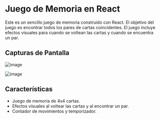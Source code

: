 # Juego de Memoria en React

Este es un sencillo juego de memoria construido con React. El objetivo del juego es encontrar todos los pares de cartas coincidentes. El juego incluye efectos visuales para cuando se voltean las cartas y cuando se encuentra un par.

## Capturas de Pantalla

![image](https://github.com/IgnacioCatron/memorice/assets/82251062/f9c3c978-f3bf-4a3a-b4f3-a89b24d35e8b)

![image](https://github.com/IgnacioCatron/memorice/assets/82251062/a2d42bc3-6e89-453e-b775-4c0fd001f30f)

## Características

- Juego de memoria de 4x4 cartas.
- Efectos visuales al voltear las cartas y al encontrar un par.
- Contador de movimientos y temporizador.
